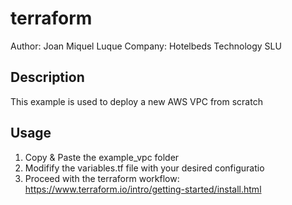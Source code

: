 # terraform
Author: Joan Miquel Luque
Company: Hotelbeds Technology SLU

## Description
This example is used to deploy a new AWS VPC from scratch

## Usage
1. Copy & Paste the example_vpc folder
2. Modifify the variables.tf file with your desired configuratio
3. Proceed with the terraform workflow: https://www.terraform.io/intro/getting-started/install.html

